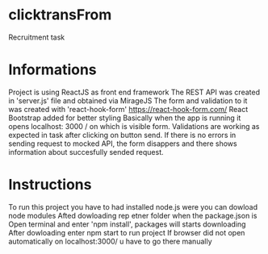 # clicktransFrom
Recruitment task

# Informations
Project is using ReactJS as front end framework
The REST API was created in 'server.js' file and obtained via MirageJS
The form and validation to it was created with 'react-hook-form'
https://react-hook-form.com/
React Bootstrap added for better styling
Basically when the app is running it opens localhost: 3000 / on which is visible form. Validations are working as expected in task after clicking on button send. If there is no errors in sending request to mocked API, the form disappers and there shows information about succesfully sended request.

# Instructions 
To run this project you have to had installed node.js were you can dowload node modules
Afted dowloading rep etner folder when the package.json is
Open terminal and enter 'npm install', packages will starts downloading
After dowloading enter npm start to run project 
If browser did not open automatically on localhost:3000/ u have to go there manually
